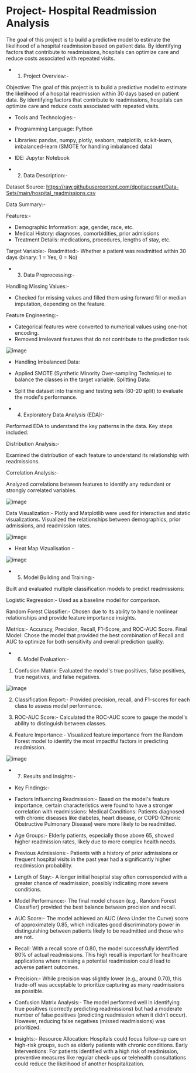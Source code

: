 # Project- Hospital Readmission Analysis
The goal of this project is to build a predictive model to estimate the likelihood of a hospital readmission based on patient data. By identifying factors that contribute to readmissions, hospitals can optimize care and reduce costs associated with repeated visits.

- 1. Project Overview:-

Objective: The goal of this project is to build a predictive model to estimate the likelihood of a hospital readmission within 30 days based on patient data. By identifying factors that contribute to readmissions, hospitals can optimize care and reduce costs associated with repeated visits.

- Tools and Technologies:-

- Programming Language: Python
- Libraries: pandas, numpy, plotly, seaborn, matplotlib, scikit-learn, imbalanced-learn (SMOTE for handling imbalanced data)
- IDE: Jupyter Notebook

- 2. Data Description:-
 
Dataset Source: https://raw.githubusercontent.com/dpgitaccount/Data-Sets/main/hospital_readmissions.csv

Data Summary:-

Features:-
- Demographic Information: age, gender, race, etc.
- Medical History: diagnoses, comorbidities, prior admissions
- Treatment Details: medications, procedures, lengths of stay, etc.
  
Target Variable:-
Readmitted:-
Whether a patient was readmitted within 30 days (binary: 1 = Yes, 0 = No)

- 3. Data Preprocessing:-

   
Handling Missing Values:-

- Checked for missing values and filled them using forward fill or median imputation, depending on the feature.

Feature Engineering:-

- Categorical features were converted to numerical values using one-hot encoding.
- Removed irrelevant features that do not contribute to the prediction task.

![image](https://github.com/user-attachments/assets/898d6eb1-5a23-4c80-b067-23f08287d264)


  
- Handling Imbalanced Data:

- Applied SMOTE (Synthetic Minority Over-sampling Technique) to balance the classes in the target variable.
Splitting Data:

- Split the dataset into training and testing sets (80-20 split) to evaluate the model's performance.


- 4. Exploratory Data Analysis (EDA):-
     
     
Performed EDA to understand the key patterns in the data. Key steps included:

Distribution Analysis:-

Examined the distribution of each feature to understand its relationship with readmissions.

Correlation Analysis:-

Analyzed correlations between features to identify any redundant or strongly correlated variables.

![image](https://github.com/user-attachments/assets/0617da54-29e2-420d-8907-35d53905672f)


Data Visualization:-
Plotly and Matplotlib were used for interactive and static visualizations.
Visualized the relationships between demographics, prior admissions, and readmission rates.

![image](https://github.com/user-attachments/assets/670e6238-bed3-4c0b-aa55-a1a23c656173)


- Heat Map Vizualisation -


![image](https://github.com/user-attachments/assets/42a4abc3-7054-4855-8037-b2df9620f461)



- 5. Model Building and Training:-
     
  
Built and evaluated multiple classification models to predict readmissions:

Logistic Regression:-
Used as a baseline model for comparison.

Random Forest Classifier:-
Chosen due to its ability to handle nonlinear relationships and provide feature importance insights.

Metrics:- 
Accuracy, Precision, Recall, F1-Score, and ROC-AUC Score.
Final Model: Chose the model that provided the best combination of Recall and AUC to optimize for both sensitivity and overall prediction quality.


- 6. Model Evaluation:-
     

1. Confusion Matrix:
Evaluated the model's true positives, false positives, true negatives, and false negatives.

![image](https://github.com/user-attachments/assets/2ced655c-8dbd-47ec-a21c-77dbc9b49154)


2. Classification Report:-
Provided precision, recall, and F1-scores for each class to assess model performance.

3. ROC-AUC Score:-
Calculated the ROC-AUC score to gauge the model's ability to distinguish between classes.

4. Feature Importance:-
Visualized feature importance from the Random Forest model to identify the most impactful factors in predicting readmission.


![image](https://github.com/user-attachments/assets/f0833edf-780f-49a9-8c15-6e44fdc61c66)


- 7. Results and Insights:-
     
   
- Key Findings:-

- Factors Influencing Readmission:-
Based on the model's feature importance, certain characteristics were found to have a stronger correlation with readmissions:
Medical Conditions: Patients diagnosed with chronic diseases like diabetes, heart disease, or COPD (Chronic Obstructive Pulmonary Disease) were more likely to be readmitted.

- Age Groups:-
Elderly patients, especially those above 65, showed higher readmission rates, likely due to more complex health needs.

- Previous Admissions:-
Patients with a history of prior admissions or frequent hospital visits in the past year had a significantly higher readmission probability.

- Length of Stay:- 
A longer initial hospital stay often corresponded with a greater chance of readmission, possibly indicating more severe conditions.

- Model Performance:-
The final model chosen (e.g., Random Forest Classifier) provided the best balance between precision and recall.

- AUC Score:- 
The model achieved an AUC (Area Under the Curve) score of approximately 0.85, which indicates good discriminatory power in distinguishing between patients likely to be readmitted and those who are not.

- Recall:
With a recall score of 0.80, the model successfully identified 80% of actual readmissions. This high recall is important for healthcare applications where missing a potential readmission could lead to adverse patient outcomes.

- Precision:-
While precision was slightly lower (e.g., around 0.70), this trade-off was acceptable to prioritize capturing as many readmissions as possible.


- Confusion Matrix Analysis:-
The model performed well in identifying true positives (correctly predicting readmissions) but had a moderate number of false positives (predicting readmission when it didn’t occur). However, reducing false negatives (missed readmissions) was prioritized.

- Insights:-
Resource Allocation: Hospitals could focus follow-up care on high-risk groups, such as elderly patients with chronic conditions.
Early Interventions: For patients identified with a high risk of readmission, preventive measures like regular check-ups or telehealth consultations could reduce the likelihood of another hospitalization.
